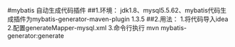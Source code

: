 #mybatis 自动生成代码插件
##1.环境：
jdk1.8、mysql5.5.62、mybatis代码生成插件为mybatis-generator-maven-plugin 1.3.5
##2.用法：
1.将代码导入idea
2.配置generateMapper-mysql.xml
3.命令行执行 mvn mybatis-generator:generate